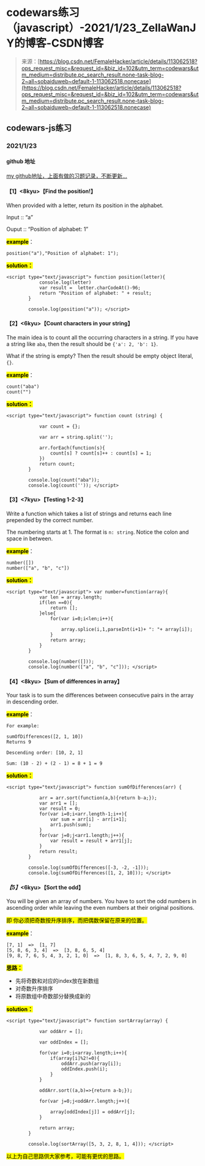 <!--yml
category: codewars
date: 2022-08-13 11:46:43
-->

# codewars练习（javascript）-2021/1/23_ZellaWanJY的博客-CSDN博客

> 来源：[https://blog.csdn.net/FemaleHacker/article/details/113062518?ops_request_misc=&request_id=&biz_id=102&utm_term=codewars&utm_medium=distribute.pc_search_result.none-task-blog-2~all~sobaiduweb~default-1-113062518.nonecase](https://blog.csdn.net/FemaleHacker/article/details/113062518?ops_request_misc=&request_id=&biz_id=102&utm_term=codewars&utm_medium=distribute.pc_search_result.none-task-blog-2~all~sobaiduweb~default-1-113062518.nonecase)

## codewars-js练习

### 2021/1/23

#### github 地址

[my github地址，上面有做的习题记录，不断更新…](https://github.com/Mszmy/Codewars/)

#### 【1】<8kyu>【Find the position!】

When provided with a letter, return its position in the alphabet.

Input :: “a”

Ouput :: “Position of alphabet: 1”

**<mark>example</mark>**：

```
position("a"),"Position of alphabet: 1"); 
```

**<mark>solution：</mark>**

```
<script type="text/javascript"> function position(letter){
 			console.log(letter)
 			var result =  letter.charCodeAt()-96;
 			return "Position of alphabet: " + result;
		}

		console.log(position("a")); </script> 
```

#### 【2】<6kyu>【Count characters in your string】

The main idea is to count all the occurring characters in a string. If you have a string like `aba`, then the result should be `{'a': 2, 'b': 1}`.

What if the string is empty? Then the result should be empty object literal, `{}`.

**<mark>example</mark>**：

```
count("aba")
count("") 
```

**<mark>solution：</mark>**

```
<script type="text/javascript"> function count (string) {  

 			var count = {};

		    var arr = string.split('');

		    arr.forEach(function(s){
		        count[s] ? count[s]++ : count[s] = 1;
		    })
		    return count;
		}

		console.log(count("aba"));
		console.log(count('')); </script> 
```

#### 【3】<7kyu>【Testing 1-2-3】

Write a function which takes a list of strings and returns each line prepended by the correct number.

The numbering starts at 1\. The format is `n: string`. Notice the colon and space in between.

**<mark>example</mark>**：

```
number([]) 
number(["a", "b", "c"]) 
```

**<mark>solution：</mark>**

```
<script type="text/javascript"> var number=function(array){
 			var len = array.length;
 			if(len ==0){
 				return [];
 			}else{
 				for(var i=0;i<len;i++){

 					array.splice(i,1,parseInt(i+1)+ ": "+ array[i]);
 				}
 				return array;
 			}
 		}

		console.log(number([])); 
		console.log(number(["a", "b", "c"])); </script> 
```

#### 【4】<8kyu>【Sum of differences in array】

Your task is to sum the differences between consecutive pairs in the array in descending order.

**<mark>example</mark>**：

```
For example:

sumOfDifferences([2, 1, 10])
Returns 9

Descending order: [10, 2, 1]

Sum: (10 - 2) + (2 - 1) = 8 + 1 = 9 
```

**<mark>solution：</mark>**

```
<script type="text/javascript"> function sumOfDifferences(arr) {

 			arr = arr.sort(function(a,b){return b-a;});
 			var arr1 = [];
 			var result = 0;
 			for(var i=0;i<arr.length-1;i++){
 				var sum = arr[i] - arr[i+1];
 				arr1.push(sum);
 			}
 			for(var j=0;j<arr1.length;j++){
 				var result = result + arr1[j];
 			}
 			return result;
 		}

		console.log(sumOfDifferences([-3, -2, -1])); 
		console.log(sumOfDifferences([1, 2, 10])); </script> 
```

#### *【5】*<6kyu>【Sort the odd】

You will be given an array of numbers. You have to sort the odd numbers in ascending order while leaving the even numbers at their original positions.

<mark>即 你必须把奇数按升序排序，而把偶数保留在原来的位置。</mark>

**<mark>example</mark>**：

```
[7, 1]  =>  [1, 7]
[5, 8, 6, 3, 4]  =>  [3, 8, 6, 5, 4]
[9, 8, 7, 6, 5, 4, 3, 2, 1, 0]  =>  [1, 8, 3, 6, 5, 4, 7, 2, 9, 0] 
```

<mark>**思路：**</mark>

*   先将奇数和对应的index放在新数组
*   对奇数升序排序
*   将原数组中奇数部分替换成新的

<mark>**solution：**</mark>

```
<script type="text/javascript"> function sortArray(array) {

 			var oddArr = [];

 			var oddIndex = [];

 			for(var i=0;i<array.length;i++){
 				if(array[i]%2!=0){
 					oddArr.push(array[i]);
 					oddIndex.push(i);
 				}
 			}

 			oddArr.sort((a,b)=>{return a-b;});

 			for(var j=0;j<oddArr.length;j++){

 				array[oddIndex[j]] = oddArr[j];
 			}

 			return array;
 		}

		console.log(sortArray([5, 3, 2, 8, 1, 4])); </script> 
```

<mark>以上为自己思路供大家参考，可能有更优的思路。</mark>